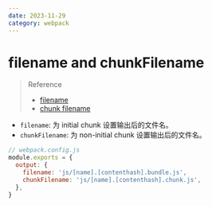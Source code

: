 ```yaml
---
date: 2023-11-29
category: webpack
---
```


# filename and chunkFilename

> Reference
> - [filename](https://webpack.js.org/configuration/output/#outputfilename)
> - [chunk filename](https://webpack.js.org/configuration/output/#outputchunkfilename)

- `filename`: 为 initial chunk 设置输出后的文件名。
- `chunkFilename`: 为 non-initial chunk 设置输出后的文件名。

```js
// webpack.config.js
module.exports = {
  output: {
    filename: 'js/[name].[contenthash].bundle.js',
    chunkFilename: 'js/[name].[contenthash].chunk.js',
  },
}
```
